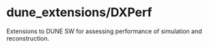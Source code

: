 # dune_extensions/DXPerf

Extensions to DUNE SW for assessing performance of simulation and reconstruction.
